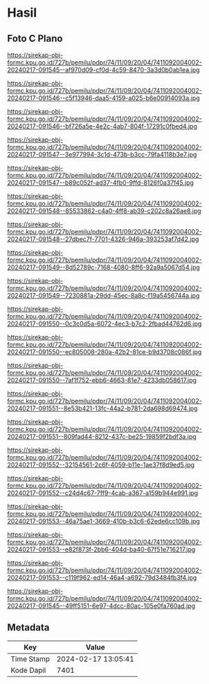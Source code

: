 # Hasil

## Foto C Plano

https://sirekap-obj-formc.kpu.go.id/727b/pemilu/pdpr/74/11/09/20/04/7411092004002-20240217-091545--af970d09-cf0d-4c59-8470-3a3d0b0ab1ea.jpg

https://sirekap-obj-formc.kpu.go.id/727b/pemilu/pdpr/74/11/09/20/04/7411092004002-20240217-091546--c5f13946-daa5-4159-a025-b6e00914093a.jpg

https://sirekap-obj-formc.kpu.go.id/727b/pemilu/pdpr/74/11/09/20/04/7411092004002-20240217-091546--bf726a5e-4e2c-4ab7-804f-17291c0fbed4.jpg

https://sirekap-obj-formc.kpu.go.id/727b/pemilu/pdpr/74/11/09/20/04/7411092004002-20240217-091547--3e977994-3c1d-473b-b3cc-79fa4118b3e7.jpg

https://sirekap-obj-formc.kpu.go.id/727b/pemilu/pdpr/74/11/09/20/04/7411092004002-20240217-091547--b89c052f-ad37-4fb0-9ffd-8126f0a37f45.jpg

https://sirekap-obj-formc.kpu.go.id/727b/pemilu/pdpr/74/11/09/20/04/7411092004002-20240217-091548--85533862-c4a0-4ff8-ab39-c202c8a26ae8.jpg

https://sirekap-obj-formc.kpu.go.id/727b/pemilu/pdpr/74/11/09/20/04/7411092004002-20240217-091548--27dbec7f-7701-4326-946a-393253af7d42.jpg

https://sirekap-obj-formc.kpu.go.id/727b/pemilu/pdpr/74/11/09/20/04/7411092004002-20240217-091549--8d52789c-7168-4080-8ff6-92a9a5067d54.jpg

https://sirekap-obj-formc.kpu.go.id/727b/pemilu/pdpr/74/11/09/20/04/7411092004002-20240217-091549--7230881a-29dd-45ec-8a8c-f19a5456744a.jpg

https://sirekap-obj-formc.kpu.go.id/727b/pemilu/pdpr/74/11/09/20/04/7411092004002-20240217-091550--0c3c0d5a-6072-4ec3-b7c2-2fbad44762d6.jpg

https://sirekap-obj-formc.kpu.go.id/727b/pemilu/pdpr/74/11/09/20/04/7411092004002-20240217-091550--ec805008-280a-42b2-81ce-b9d3708c086f.jpg

https://sirekap-obj-formc.kpu.go.id/727b/pemilu/pdpr/74/11/09/20/04/7411092004002-20240217-091550--7af1f752-ebb6-4663-81e7-4233db058617.jpg

https://sirekap-obj-formc.kpu.go.id/727b/pemilu/pdpr/74/11/09/20/04/7411092004002-20240217-091551--8e53b421-13fc-44a2-b781-2da698d69474.jpg

https://sirekap-obj-formc.kpu.go.id/727b/pemilu/pdpr/74/11/09/20/04/7411092004002-20240217-091551--809fad44-8212-437c-be25-19859f2bdf3a.jpg

https://sirekap-obj-formc.kpu.go.id/727b/pemilu/pdpr/74/11/09/20/04/7411092004002-20240217-091552--32154561-2c6f-4059-b11e-1ae37f8d9ed5.jpg

https://sirekap-obj-formc.kpu.go.id/727b/pemilu/pdpr/74/11/09/20/04/7411092004002-20240217-091552--c24d4c67-7ff9-4cab-a367-a159b944e991.jpg

https://sirekap-obj-formc.kpu.go.id/727b/pemilu/pdpr/74/11/09/20/04/7411092004002-20240217-091553--46a75ae1-3669-410b-b3c6-62ede6cc109b.jpg

https://sirekap-obj-formc.kpu.go.id/727b/pemilu/pdpr/74/11/09/20/04/7411092004002-20240217-091553--e82f873f-2bb6-404d-ba40-67f51e716217.jpg

https://sirekap-obj-formc.kpu.go.id/727b/pemilu/pdpr/74/11/09/20/04/7411092004002-20240217-091553--c119f962-ed14-46a4-a692-79d3484fb3f4.jpg

https://sirekap-obj-formc.kpu.go.id/727b/pemilu/pdpr/74/11/09/20/04/7411092004002-20240217-091545--49ff5151-6e97-4dcc-80ac-105e0fa760ad.jpg


## Metadata

| Key        | Value               |
| ---------- | ------------------- |
| Time Stamp | 2024-02-17 13:05:41 |
| Kode Dapil | 7401                |



